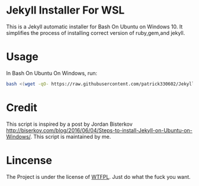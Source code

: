 # Jekyll Installer For WSL

This is a Jekyll automatic installer for Bash On Ubuntu on Windows 10. It simplifies the process of installing correct version of ruby,gem,and jekyll.
  
# Usage

In Bash On Ubuntu On Windows, run:
```sh
bash <(wget -qO- https://raw.githubusercontent.com/patrick330602/Jekyll-Installer-For-WSL/master/jekyll.sh)
```

# Credit

This script is inspired by a post by Jordan Bisterkov <http://biserkov.com/blog/2016/06/04/Steps-to-install-Jekyll-on-Ubuntu-on-Windows/>. This script is maintained by me. 

# Lincense

The Project is under the license of [WTFPL](https://raw.githubusercontent.com/patrick330602/Jekyll-Installer-For-WSL/master/LICENSE). Just do what the fuck you want.
 
